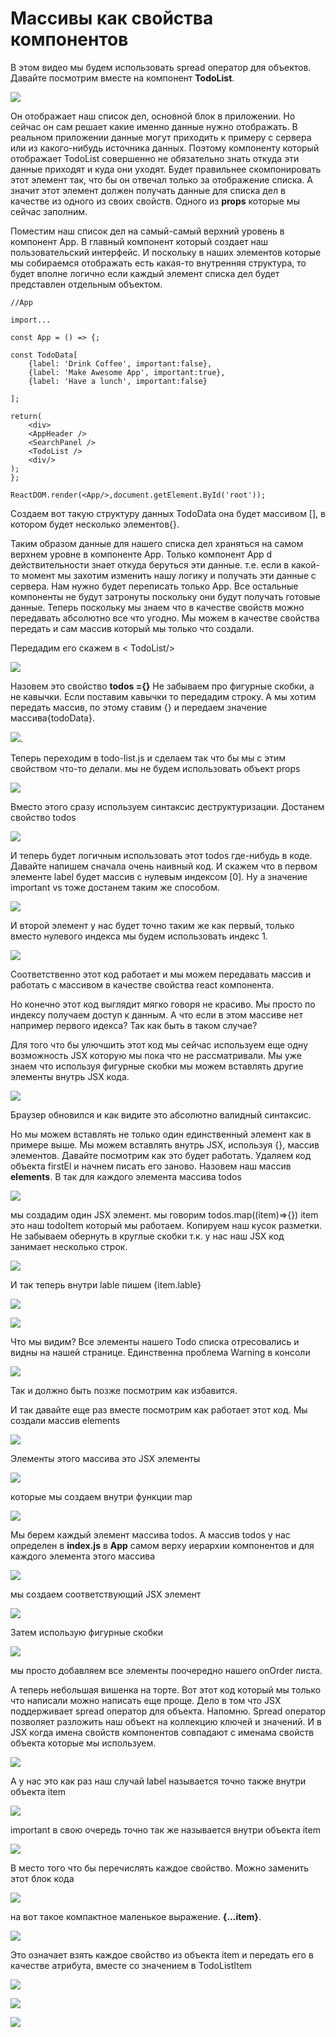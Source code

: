 # Массивы как свойства компонентов

В этом видео мы будем использовать spread оператор для объектов.
Давайте посмотрим вместе на компонент **TodoList**.

![](../img/the__basics__react/arrays__as__component__properties/001.jpg)

Он отображает наш список дел, основной блок в приложении. Но сейчас он сам решает какие именно данные нужно отображать.
В реальном приложении данные могут приходить к примеру с сервера или из какого-нибудь источника данных. Поэтому компоненту который отображает TodoList совершенно не обязательно знать откуда эти данные приходят и куда они уходят. Будет правильнее скомпонировать этот элемент так, что бы он отвечал только за отображение списка. А значит этот элемент должен получать данные для списка дел в качестве из одного из своих свойств. Одного из **props** которые мы сейчас заполним.

Поместим наш список дел на самый-самый верхний уровень в компонент App. В главный компонент который создает наш пользовательский интерфейс.
И поскольку в наших элементов которые мы собираемся отображать есть какая-то внутренняя структура, то будет вполне логично если каждый элемент списка дел будет представлен отдельным объектом.

```
//App

import...

const App = () => {;

const TodoData[
    {label: 'Drink Coffee', important:false},
    {label: 'Make Awesome App', important:true},
    {label: 'Have a lunch', important:false}

];

return(
    <div>
    <AppHeader />
    <SearchPanel />
    <TodoList />
    <div/>
);
};

ReactDOM.render(<App/>,document.getElement.ById('root'));

```
Cоздаем вот такую структуру данных TodoData она будет массивом [], в котором будет несколько элементов{}.

Таким образом данные для нашего списка дел храняться на самом верхнем уровне в компоненте App. Только компонент App d действительности знает откуда беруться эти данные. т.е. если в какой-то момент мы захотим изменить нашу логику и получать эти данные с сервера. Нам нужно будет переписать только App. Все остальные компоненты не будут затронуты поскольку они будут получать готовые данные.
Теперь поскольку мы знаем что в качестве свойств можно передавать абсолютно все что угодно. Мы можем в качестве свойства передать и сам массив который мы только что создали.

Передадим его скажем в < TodoList/>

![](../img/the__basics__react/arrays__as__component__properties/002.jpg)

Назовем это свойство **todos ={}** Не забываем про фигурные скобки, а не кавычки. Если поставим кавычки то передадим строку. А мы хотим передать массив, по этому ставим {} и передаем значение массива{todoData}.


![](../img/the__basics__react/arrays__as__component__properties/003.jpg).

Теперь переходим в todo-list.js и сделаем так что бы мы с этим свойством что-то делали. 
мы не будем использовать объект props

![](../img/the__basics__react/arrays__as__component__properties/004.jpg)

Вместо этого сразу используем синтаксис деструктуризации. Достанем свойство todos

![](../img/the__basics__react/arrays__as__component__properties/005.jpg)

И теперь будет логичным использовать этот todos где-нибудь в коде.
Давайте напишем сначала очень наивный код. И скажем что в первом элементе label будет массив с нулевым индексом [0]. Ну а значение important vs тоже достанем таким же способом.

![](../img/the__basics__react/arrays__as__component__properties/006.jpg)

И второй элемент у нас будет точно таким же как первый, только вместо нулевого индекса мы будем использовать индекс 1.

![](../img/the__basics__react/arrays__as__component__properties/007.jpg)

Соответственно этот код работает  и мы можем передавать массив и работать с массивом в качестве свойства react компонента. 

Но конечно этот код выглядит мягко говоря не красиво. Мы просто по индексу получаем доступ к данным. А что если в этом массиве нет например первого идекса? Так как быть в таком случае?

Для того что бы улючшить этот код мы сейчас используем еще одну возможность JSX которую мы пока что не рассматривали.
Мы уже знаем что используя фигурные скобки мы можем вставлять другие элементы внутрь JSX кода.

![](../img/the__basics__react/arrays__as__component__properties/008.jpg)

Браузер обновился и как видите это абсолютно валидный синтаксис.

Но мы можем вставлять не только один единственный элемент как в примере выше. Мы можем вставлять внутрь JSX, используя {}, массив элементов. 
Давайте посмотрим как это будет работать. Удаляем код объекта firstEl и начнем писать его заново. Назовем наш массив **elements**. B так для каждого элемента массива todos

![](../img/the__basics__react/arrays__as__component__properties/009.jpg)

мы создадим один JSX элемент. мы говорим todos.map((item)=>{}) item это наш todoItem который мы работаем. Копируем наш кусок разметки. Не забываем обернуть в круглые скобки т.к. у нас наш JSX код занимает несколько строк.

![](../img/the__basics__react/arrays__as__component__properties/010.jpg)

И так теперь внутри lable пишем {item.lable}

![](../img/the__basics__react/arrays__as__component__properties/011.jpg)

![](../img/the__basics__react/arrays__as__component__properties/012.jpg)

Что мы видим? Все элементы нашего Todo списка отресовались и видны на нашей странице. Единственна проблема Warning в консоли

![](../img/the__basics__react/arrays__as__component__properties/013.jpg)

Так и должно быть позже посмотрим как избавится.

И так давайте еще раз вместе посмотрим как работает этот код.
Мы создали массив elements

![](../img/the__basics__react/arrays__as__component__properties/014.jpg)

Элементы этого массива это JSX элементы 

![](../img/the__basics__react/arrays__as__component__properties/015.jpg)

которые мы создаем внутри функции map

![](../img/the__basics__react/arrays__as__component__properties/016.jpg)

Мы берем каждый элемент массива todos. А массив todos у нас определен в **index.js**  в **App** самом верху иерархии компонентов и для каждого элемента этого массива 

![](../img/the__basics__react/arrays__as__component__properties/017.jpg)

мы создаем соответствующий JSX элемент

![](../img/the__basics__react/arrays__as__component__properties/018.jpg)

Затем использую фигурные скобки

![](../img/the__basics__react/arrays__as__component__properties/019.jpg)

мы просто добавляем все элементы поочередно нашего onOrder листа.

А теперь небольшая вишенка на торте. Вот этот код который мы только что написали можно написать еще проще.
Дело в том что JSX поддерживает spread оператор для объекта. Напомню. Spread оператор позволяет разложить наш объект на коллекцию ключей и значений. И в JSX когда имена свойств компонентов совпадают с именама свойств объекта которые мы используем.

![](../img/the__basics__react/arrays__as__component__properties/020.jpg)

А у нас это как раз наш случай label называется точно также внутри объекта item

![](../img/the__basics__react/arrays__as__component__properties/021.jpg)

important в свою очередь точно так же называется внутри объекта item

![](../img/the__basics__react/arrays__as__component__properties/022.jpg)

В место того что бы перечислять каждое свойство. Можно заменить этот блок кода

![](../img/the__basics__react/arrays__as__component__properties/023.jpg)

на вот такое компактное маленькое выражение. **{...item}**. 

![](../img/the__basics__react/arrays__as__component__properties/024.jpg)

Это означает взять каждое свойство из объекта item и передать его в качестве атрибута, вместе со значением в TodoListItem

![](../img/the__basics__react/arrays__as__component__properties/025.jpg)

![](../img/the__basics__react/arrays__as__component__properties/026.jpg)

![](../img/the__basics__react/arrays__as__component__properties/027.jpg)